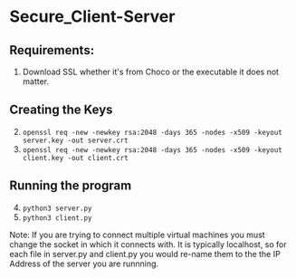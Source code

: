 # Secure_Client-Server

## Requirements: 
1. Download SSL whether it's from Choco or the executable it does not matter.

## Creating the Keys 
2. `openssl req -new -newkey rsa:2048 -days 365 -nodes -x509 -keyout server.key -out server.crt`
3. `openssl req -new -newkey rsa:2048 -days 365 -nodes -x509 -keyout client.key -out client.crt`

## Running the program
4. `python3 server.py`
5. `python3 client.py`

Note: If you are trying to connect multiple virtual machines you must change the socket in which it connects with. It is typically localhost, so for each file in server.py and client.py you would re-name them to the the IP Address of the server you are runnning. 
